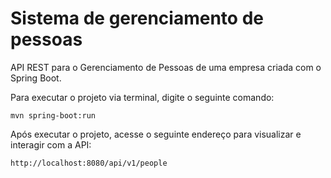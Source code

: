 # Sistema de gerenciamento de pessoas

API REST para o Gerenciamento de Pessoas de uma empresa criada com o Spring Boot.

Para executar o projeto via terminal, digite o seguinte comando:

```shell script
mvn spring-boot:run
```

Após executar o projeto, acesse o seguinte endereço para visualizar e interagir com a API:

```
http://localhost:8080/api/v1/people
```
